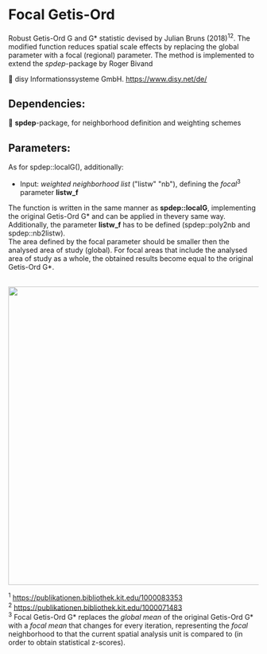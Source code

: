 # Focal Getis-Ord
Robust Getis-Ord G and G* statistic devised by Julian Bruns (2018)<sup>1</sup><sup>2</sup>. The modified function reduces spatial scale effects by replacing the global parameter with a focal (regional) parameter. The method is implemented to extend the _spdep_-package by Roger Bivand</br>

:round_pushpin: disy Informationssysteme GmbH. https://www.disy.net/de/ <br/>

## Dependencies:<br/>
:wrench: __spdep__-package, for neighborhood definition and weighting schemes<br/>

## Parameters:<br/>
As for spdep::localG(), additionally:
- Input: _weighted neighborhood list_ ("listw" "nb"), defining the _focal_<sup>3</sup> parameter __listw_f__<br/>

The function is written in the same manner as __spdep::localG__, implementing the original Getis-Ord G* and can be applied in thevery same way. Additionally, the parameter __listw_f__ has to be defined (spdep::poly2nb and spdep::nb2listw).<br/>
The area defined by the focal parameter should be smaller then the analysed area of study (global). For focal areas that include the analysed area of study as a whole, the obtained results become equal to the original Getis-Ord G*.<br/><br/>

<img src="https://github.com/OliverHennhoefer/r-focal-getis-ord/tree/master/img" width="600"><br/>

<sup>1</sup> https://publikationen.bibliothek.kit.edu/1000083353<br/>
<sup>2</sup> https://publikationen.bibliothek.kit.edu/1000071483<br/>
<sup>3</sup> Focal Getis-Ord G* replaces the _global mean_ of the original Getis-Ord G* with a _focal mean_ that changes for every iteration, representing the _focal_ neighborhood to that the current spatial analysis unit is compared to (in order to obtain statistical z-scores).


